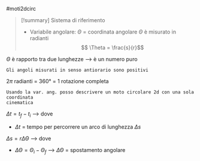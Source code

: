 #moti2dcirc
>[!summary] Sistema di riferimento
> - Variabile angolare:
> 	$\Theta$ = coordinata angolare
> 	$\Theta$ è misurato in radianti $$ \Theta = \frac{s}{r}$$

$\Theta$ è rapporto tra due lunghezze --> è un numero puro 

	Gli angoli misurati in senso antiorario sono positivi

2$\pi$ radianti = 360° = 1 rotazione completa

	Usando la var. ang. posso descrivere un moto circolare 2d con una sola coordinata 
	cinematica

$\Delta t = t_f - t_i$ --> dove 
- $\Delta t$ = tempo per percorrere un arco di lunghezza $\Delta s$

$\Delta s = r\Delta \Theta$  --> dove
- $\Delta \Theta = \Theta_i - \Theta_f$ --> $\Delta \Theta$ = spostamento angolare


